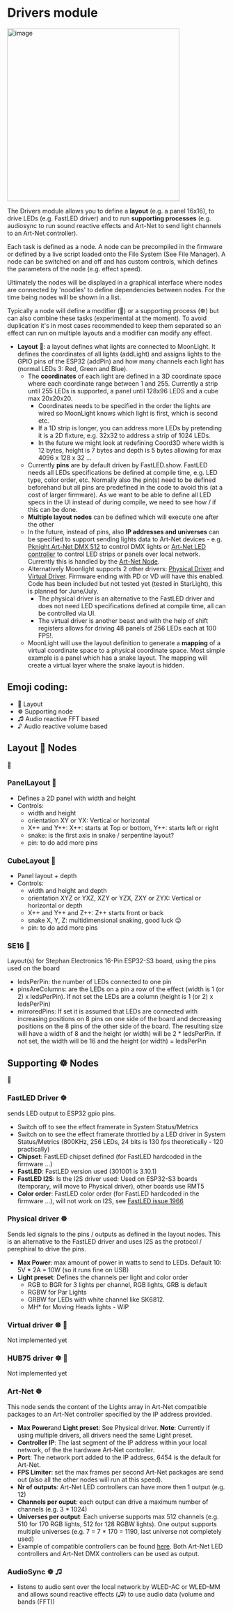 # Drivers module

<img width="396" alt="image" src="https://github.com/user-attachments/assets/965dd352-d7af-42a1-a72d-43da3b32a252" />

The Drivers module allows you to define a **layout** (e.g. a panel 16x16), to drive LEDs (e.g. FastLED driver) and to run **supporting processes** (e.g. audiosync to run sound reactive effects and Art-Net to send light channels to an Art-Net controller).

Each task is defined as a node. A node can be precompiled in the firmware or defined by a live script loaded onto the File System (See File Manager). A node can be switched on and off and has custom controls, which defines the parameters of the node (e.g. effect speed).

Ultimately the nodes will be displayed in a graphical interface where nodes are connected by 'noodles' to define dependencies between nodes. For the time being nodes will be shown in a list.

Typically a node will define a modifier (💎) or a supporting process (☸️) but can also combine these tasks (experimental at the moment). To avoid duplication it's in most cases recommended to keep them separated so an effect can run on multiple layouts and a modifier can modify any effect. 

* **Layout** 🚥: a layout defines what lights are connected to MoonLight. It defines the coordinates of all lights (addLight) and assigns lights to the GPIO pins of the ESP32 (addPin) and how many channels each light has (normal LEDs 3: Red, Green and Blue). 
    * The **coordinates** of each light are defined in a 3D coordinate space where each coordinate range between 1 and 255. Currently a strip until 255 LEDs is supported, a panel until 128x96 LEDS and a cube max 20x20x20. 
        * Coordinates needs to be specified in the order the lights are wired so MoonLight knows which light is first, which is second etc.
        * If a 1D strip is longer, you can address more LEDs by pretending it is a 2D fixture, e.g. 32x32 to address a strip of 1024 LEDs. 
        * In the future we might look at redefining Coord3D where width is 12 bytes, height is 7 bytes and depth is 5 bytes allowing for max 4096 x 128 x 32 ...
    * Currently **pins** are by default driven by FastLED.show. FastLED needs all LEDs specifications be defined at compile time, e.g. LED type, color order, etc. Normally also the pin(s) need to be defined beforehand but all pins are predefined in the code to avoid this (at a cost of larger firmware). As we want to be able to define all LED specs in the UI instead of during compile, we need to see how / if this can be done.
    * **Multiple layout nodes** can be defined which will execute one after the other
    * In the future, instead of pins, also **IP addresses and universes** can be specified to support sending lights data to Art-Net devices - e.g. [Pknight Art-Net DMX 512](https://s.click.aliexpress.com/e/_ExQK8Dc) to control DMX lights or [Art-Net LED controller](https://s.click.aliexpress.com/e/_Ex9uaOk) to control LED strips or panels over local network. Currently this is handled by the [Art-Net Node](https://moonmodules.org/MoonLight/moonlight/nodes/#art-net/).
    * Alternatively Moonlight supports 2 other drivers: [Physical Driver](https://github.com/hpwit/I2SClocklessLedDriver) and [Virtual Driver](https://github.com/ewowi/I2SClocklessVirtualLedDriver). Firmware ending with PD or VD will have this enabled. Code has been included but not tested yet (tested in StarLight), this is planned for June/July. 
        * The physical driver is an alternative to the FastLED driver and does not need LED specifications defined at compile time, all can be controlled via UI. 
        * The virtual driver is another beast and with the help of shift registers allows for driving 48 panels of 256 LEDs each at 100 FPS!.
    * MoonLight will use the layout definition to generate a **mapping** of a virtual coordinate space to a physical coordinate space. Most simple example is a panel which has a snake layout. The mapping will create a virtual layer where the snake layout is hidden.

## Emoji coding:

* 🚥 Layout
* ☸️ Supporting node
* ♫ Audio reactive FFT based
* ♪ Audio reactive volume based

## Layout 🚥 Nodes
🚧

### PanelLayout 🚥

* Defines a 2D panel with width and height
* Controls:
    * width and height
    * orientation XY or YX: Vertical or horizontal
    * X++ and Y++: X++: starts at Top or bottom, Y++: starts left or right
    * snake: is the first axis in snake / serpentine layout?
    * pin: to do add more pins

### CubeLayout 🚥

* Panel layout + depth
* Controls:
    * width and height and depth
    * orientation XYZ or YXZ, XZY or YZX, ZXY or ZYX: Vertical or horizontal or depth
    * X++ and Y++ and Z++: Z++ starts front or back
    * snake X, Y, Z: multidimensional snaking, good luck 😜
    * pin: to do add more pins

### SE16 🚥

Layout(s) for Stephan Electronics 16-Pin ESP32-S3 board, using the pins used on the board

* ledsPerPin: the number of LEDs connected to one pin
* pinsAreColumns: are the LEDs on a pin a row of the effect (width is 1 (or 2) x ledsPerPin). If not set the LEDs are a column (height is 1 (or 2) x ledsPerPin)
* mirroredPins: If set it is assumed that LEDs are connected with increasing positions on 8 pins on one side of the board and decreasing positions on the 8 pins of the other side of the board. The resulting size will have a width of 8 and the height (or width) will be 2 * ledsPerPin. If not set, the width will be 16 and the height (or width) = ledsPerPin

## Supporting ☸️ Nodes
🚧

### FastLED Driver ☸️

sends LED output to ESP32 gpio pins.

* Switch off to see the effect framerate in System Status/Metrics
* Switch on to see the effect framerate throttled by a LED driver in System Status/Metrics (800KHz, 256 LEDs, 24 bits is 130 fps theoretically - 120 practically)
* **Chipset**: FastLED chipset defined (for FastLED hardcoded in the firmware ...)
* **FastLED**: FastLED version used (301001 is 3.10.1)
* **FastLED I2S**: Is the I2S driver used: Used on ESP32-S3 boards (temporary, will move to Physical driver), other boards use RMT5
* **Color order**: FastLED color order (for FastLED hardcoded in the firmware ...), will not work on I2S, see [FastLED issue 1966](https://github.com/FastLED/FastLED/issues/1966)

### Physical driver ☸️

Sends led signals to the pins / outputs as defined in the layout nodes. This is an alternative to the FastLED driver and uses I2S as the protocol / perephiral to drive the pins.

* **Max Power**: max amount of power in watts to send to LEDs. Default 10: 5V * 2A = 10W (so it runs fine on USB)
* **Light preset**: Defines the channels per light and color order
    * RGB to BGR for 3 lights per channel, RGB lights, GRB is default
    * RGBW for Par Lights
    * GRBW for LEDs with white channel like SK6812.
    * MH* for Moving Heads lights - WIP

### Virtual driver ☸️ 🚧

Not implemented yet

### HUB75 driver ☸️ 🚧

Not implemented yet

### Art-Net ☸️

This node sends the content of the Lights array in Art-Net compatible packages to an Art-Net controller specified by the IP address provided.

* **Max Power**and **Light preset**: See Physical driver. **Note**: Currently if using multiple drivers, all drivers need the same Light preset.
* **Controller IP**: The last segment of the IP address within your local network, of the the hardware Art-Net controller.
* **Port**: The network port added to the IP address, 6454 is the default for Art-Net.
* **FPS Limiter**: set the max frames per second Art-Net packages are send out (also all the other nodes will run at this speed).
* **Nr of outputs**: Art-Net LED controllers can have more then 1 output (e.g. 12)
* **Channels per ouput**: each output can drive a maximum number of channels (e.g. 3 * 1024)
* **Universes per output**: Each universe supports max 512 channels (e.g. 510 for 170 RGB lights, 512 for 128 RGBW lights). One output supports multiple universes (e.g. 7 = 7 * 170 = 1190, last universe not completely used)
* Example of compatible controllers can be found [here](https://moonmodules.org/hardware/). Both Art-Net LED controllers and Art-Net DMX controllers can be used as output.

### AudioSync ☸️ ♫

* listens to audio sent over the local network by WLED-AC or WLED-MM and allows sound reactive effects (♫) to use audio data (volume and bands (FFT))
